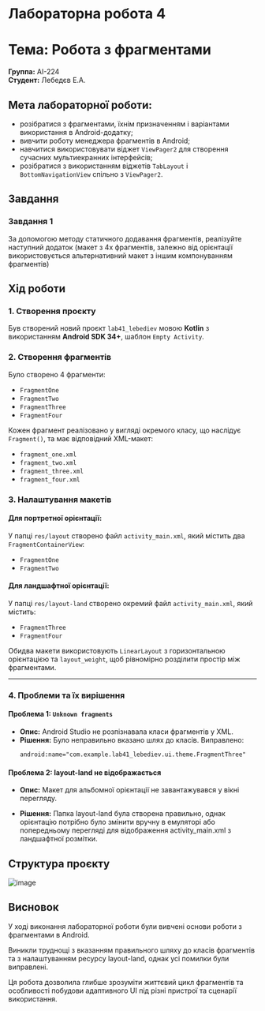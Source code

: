 # Лабораторна робота 4

# Тема: Робота з фрагментами

**Группа:** АІ-224  
**Студент:** Лебедєв Е.А.  

## **Мета лабораторної роботи:**

- розібратися з фрагментами, їхнім призначенням і варіантами використання в Android-додатку;
- вивчити роботу менеджера фрагментів в Android;
- навчитися використовувати віджет `ViewPager2` для створення сучасних мультиекранних інтерфейсів;
- розібратися з використанням віджетів `TabLayout` і `BottomNavigationView` спільно з `ViewPager2`.

## **Завдання**

### Завдання 1

За допомогою методу статичного додавання фрагментів, реалізуйте наступний додаток (макет з 4х фрагментів, залежно від орієнтації використовується альтернативний макет з іншим компонуванням фрагментів)

## Хід роботи

### 1. **Створення проєкту**
Був створений новий проєкт `lab41_lebediev` мовою **Kotlin** з використанням **Android SDK 34+**, шаблон `Empty Activity`.

### 2. **Створення фрагментів**
Було створено 4 фрагменти:
- `FragmentOne`
- `FragmentTwo`
- `FragmentThree`
- `FragmentFour`

Кожен фрагмент реалізовано у вигляді окремого класу, що наслідує `Fragment()`, та має відповідний XML-макет:
- `fragment_one.xml`
- `fragment_two.xml`
- `fragment_three.xml`
- `fragment_four.xml`

### 3. **Налаштування макетів**
#### Для портретної орієнтації:
У папці `res/layout` створено файл `activity_main.xml`, який містить два `FragmentContainerView`:
- `FragmentOne`
- `FragmentTwo`

#### Для ландшафтної орієнтації:
У папці `res/layout-land` створено окремий файл `activity_main.xml`, який містить:
- `FragmentThree`
- `FragmentFour`

Обидва макети використовують `LinearLayout` з горизонтальною орієнтацією та `layout_weight`, щоб рівномірно розділити простір між фрагментами.

---

### 4. **Проблеми та їх вирішення**

####  Проблема 1: `Unknown fragments`
- **Опис:** Android Studio не розпізнавала класи фрагментів у XML.
- **Рішення:** Було неправильно вказано шлях до класів. Виправлено:
  ```xml
  android:name="com.example.lab41_lebediev.ui.theme.FragmentThree"

####  Проблема 2: layout-land не відображається
- **Опис:** Макет для альбомної орієнтації не завантажувався у вікні перегляду.

- **Рішення:** Папка layout-land була створена правильно, однак орієнтацію потрібно було змінити вручну в емуляторі або попередньому перегляді для відображення activity_main.xml з ландшафтної розмітки.

## Структура проєкту

![image](https://github.com/user-attachments/assets/0f237900-bab0-4eac-a811-da3c7617cb1b)


## **Висновок**
У ході виконання лабораторної роботи були вивчені основи роботи з фрагментами в Android.

Виникли труднощі з вказанням правильного шляху до класів фрагментів та з налаштуванням ресурсу layout-land, однак усі помилки були виправлені.

Ця робота дозволила глибше зрозуміти життєвий цикл фрагментів та особливості побудови адаптивного UI під різні пристрої та сценарії використання.
